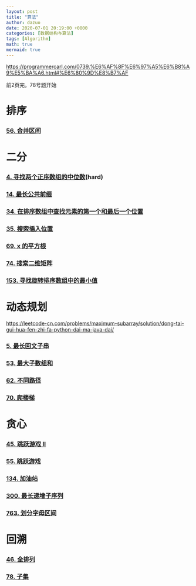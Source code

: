 ```yaml
---
layout: post
title: "算法"
author: dazuo
date: 2020-07-01 20:19:00 +0800
categories: [数据结构与算法]
tags: [Algorithm]
math: true
mermaid: true
---
```


https://programmercarl.com/0739.%E6%AF%8F%E6%97%A5%E6%B8%A9%E5%BA%A6.html#%E6%80%9D%E8%B7%AF

前2页完。78号题开始



# 排序

### [56. 合并区间](https://leetcode-cn.com/problems/merge-intervals/)



# 二分

### [4. 寻找两个正序数组的中位数](https://leetcode-cn.com/problems/median-of-two-sorted-arrays/)(hard)

### [14. 最长公共前缀](https://leetcode-cn.com/problems/longest-common-prefix/)

### [34. 在排序数组中查找元素的第一个和最后一个位置](https://leetcode-cn.com/problems/find-first-and-last-position-of-element-in-sorted-array/)

### [35. 搜索插入位置](https://leetcode-cn.com/problems/search-insert-position/)

### [69. x 的平方根 ](https://leetcode-cn.com/problems/sqrtx/)

### [74. 搜索二维矩阵](https://leetcode-cn.com/problems/search-a-2d-matrix/)

### [153. 寻找旋转排序数组中的最小值](https://leetcode-cn.com/problems/find-minimum-in-rotated-sorted-array/)





# 动态规划

https://leetcode-cn.com/problems/maximum-subarray/solution/dong-tai-gui-hua-fen-zhi-fa-python-dai-ma-java-dai/

### [5. 最长回文子串](https://leetcode-cn.com/problems/longest-palindromic-substring/)

### [53. 最大子数组和](https://leetcode-cn.com/problems/maximum-subarray/)

### [62. 不同路径](https://leetcode-cn.com/problems/unique-paths/)

### [70. 爬楼梯](https://leetcode-cn.com/problems/climbing-stairs/)



# 贪心

### [45. 跳跃游戏 II](https://leetcode-cn.com/problems/jump-game-ii/)

### [55. 跳跃游戏](https://leetcode-cn.com/problems/jump-game/)

### [134. 加油站](https://leetcode-cn.com/problems/gas-station/)

### [300. 最长递增子序列](https://leetcode-cn.com/problems/longest-increasing-subsequence/)



### [763. 划分字母区间](https://leetcode-cn.com/problems/partition-labels/)





# 回溯

### [46. 全排列](https://leetcode-cn.com/problems/permutations/)

### [78. 子集](https://leetcode-cn.com/problems/subsets/)


